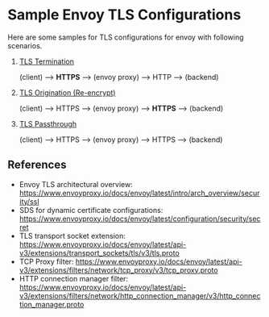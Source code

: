 # Sample Envoy TLS Configurations

Here are some samples for TLS configurations for envoy with following scenarios. 

1. [TLS Termination](1-tls-termination/README.md)
   
    (client) --> **HTTPS** --> (envoy proxy) --> HTTP --> (backend)
1. [TLS Origination (Re-encrypt)](2-tls-origination/README.md)

    (client) --> HTTPS --> (envoy proxy) --> **HTTPS** --> (backend)
2. [TLS Passthrough](3-tls-passthrough/README.md)

    (client) --> HTTPS --> (envoy proxy) --> HTTPS --> (backend)

## References

- Envoy TLS architectural overview: https://www.envoyproxy.io/docs/envoy/latest/intro/arch_overview/security/ssl
- SDS for dynamic certificate configurations: https://www.envoyproxy.io/docs/envoy/latest/configuration/security/secret
- TLS transport socket extension: https://www.envoyproxy.io/docs/envoy/latest/api-v3/extensions/transport_sockets/tls/v3/tls.proto
- TCP Proxy filter: https://www.envoyproxy.io/docs/envoy/latest/api-v3/extensions/filters/network/tcp_proxy/v3/tcp_proxy.proto
- HTTP connection manager filter: https://www.envoyproxy.io/docs/envoy/latest/api-v3/extensions/filters/network/http_connection_manager/v3/http_connection_manager.proto